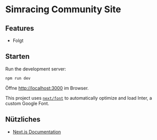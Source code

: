 
# Simracing Community Site

## Features

- Folgt

## Starten

Run the development server:

```bash
npm run dev
```

Öffne [http://localhost:3000](http://localhost:3000) im Browser.

This project uses [`next/font`](https://nextjs.org/docs/basic-features/font-optimization) to automatically optimize and load Inter, a custom Google Font.

## Nützliches

- [Next.js Documentation](https://nextjs.org/docs)
